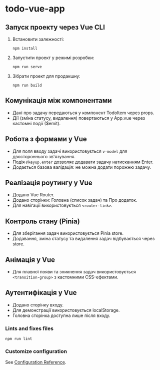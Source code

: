 # todo-vue-app

## Запуск проекту через Vue CLI

1. Встановити залежності:
   ```
   npm install
   ```

2. Запустити проект у режимі розробки:
   ```
   npm run serve
   ```

3. Зібрати проект для продакшну:
   ```
   npm run build
   ```

## Комунікація між компонентами

- Дані про задачу передаються у компонент TodoItem через props.
- Дії (зміна статусу, видалення) повертаються у App.vue через кастомні події ($emit).

## Робота з формами у Vue

- Для поля вводу задачі використовується `v-model` для двостороннього зв'язування.
- Подія `@keyup.enter` дозволяє додавати задачу натисканням Enter.
- Додається базова валідація: не можна додати порожню задачу.

## Реалізація роутингу у Vue

- Додано Vue Router.
- Додано сторінки: Головна (список задач) та Про додаток.
- Для навігації використовується `<router-link>`.

## Контроль стану (Pinia)

- Для зберігання задач використовується Pinia store.
- Додавання, зміна статусу та видалення задач відбувається через store.

## Анімація у Vue

- Для плавної появи та зникнення задач використовується `<transition-group>` з кастомними CSS-ефектами.

## Аутентифікація у Vue

- Додано сторінку входу.
- Для демонстрації використовується localStorage.
- Головна сторінка доступна лише після входу.

### Lints and fixes files
```
npm run lint
```

### Customize configuration
See [Configuration Reference](https://cli.vuejs.org/config/).
